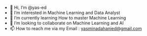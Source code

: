 - 👋 Hi, I’m @yas-ed
- 👀 I’m interested in Machine Learning and Data Analyst
- 🌱 I’m currently learning How to master Machine Learning
- 💞️ I’m looking to collaborate on Machine Learning and AI
- 📫 How to reach me via my Email : yasminadahanied@gmail.com

<!---
yas-ed/yas-ed is a ✨ special ✨ repository because its `README.md` (this file) appears on your GitHub profile.
You can click the Preview link to take a look at your changes.
--->
